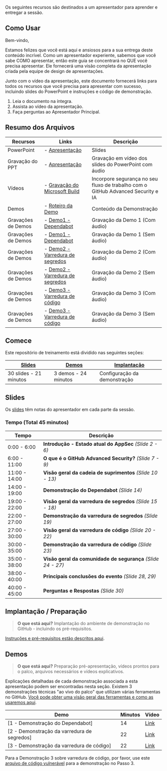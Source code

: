Os seguintes recursos são destinados a um apresentador para aprender e entregar a sessão.

## Como Usar

Bem-vindo,

Estamos felizes que você está aqui e ansiosos para a sua entrega deste conteúdo incrível. Como um apresentador experiente, sabemos que você sabe COMO apresentar, então este guia se concentrará no QUE você precisa apresentar. Ele fornecerá uma visão completa da apresentação criada pela equipe de design de apresentações.

Junto com o vídeo da apresentação, este documento fornecerá links para todos os recursos que você precisa para apresentar com sucesso, incluindo slides do PowerPoint e instruções e código de demonstração.

1. Leia o documento na íntegra.
2. Assista ao vídeo da apresentação.
3. Faça perguntas ao Apresentador Principal.

## Resumo dos Arquivos

| Recursos          | Links                            | Descrição |
|-------------------|----------------------------------|-------------------|
| PowerPoint        | - [Apresentação](https://aka.ms/AArxq55) | Slides |
| Gravação do PPT   | - [Apresentação](https://aka.ms/AAryyy7) | Gravação em vídeo dos slides do PowerPoint com áudio |
| Vídeos            | - [Gravação do Microsoft Build](https://youtu.be/aIP80lrDObE?si=ymk951HAxme-ET0D) | Incorpore segurança no seu fluxo de trabalho com o GitHub Advanced Security e IA |
| Demos             | - [Roteiro da Demo](https://aka.ms/AArxxtu) | Conteúdo da Demonstração | 
| Gravações de Demos| - [Demo1 - Dependabot](https://aka.ms/AAryyxv) | Gravação da Demo 1 (Com áudio) | 
| Gravações de Demos| - [Demo1 - Dependabot](https://aka.ms/AAryr8h) | Gravação da Demo 1 (Sem áudio) | 
| Gravações de Demos| - [Demo2 - Varredura de segredos](https://aka.ms/AAryr8l) | Gravação da Demo 2 (Com áudio) | 
| Gravações de Demos| - [Demo2 - Varredura de segredos](https://aka.ms/AAryjko) | Gravação da Demo 2 (Sem áudio) |  
| Gravações de Demos| - [Demo3 - Varredura de código](https://aka.ms/AAryyxy) | Gravação da Demo 3 (Com áudio) | 
| Gravações de Demos| - [Demo3 - Varredura de código](https://aka.ms/AAryjkr) | Gravação da Demo 3 (Sem áudio) |  

## Comece

Este repositório de treinamento está dividido nas seguintes seções:

| [Slides](https://github.com/microsoft/aitour-github-advanced-security-workflow/blob/main/session-delivery-resources/README.md#slides) | [Demos](https://github.com/microsoft/aitour-github-advanced-security-workflow/blob/main/session-delivery-resources/README.md#demos) | [Implantação](deployment/README.md) | 
|-------------------|---------------------------|--------------------------------------
| 30 slides - 21 minutos| 3 demos - 24 minutos | Configuração da demonstração

## Slides

Os [slides](https://aka.ms/AArxq55) têm notas do apresentador em cada parte da sessão.

### Tempo (Total 45 minutos)

| Tempo        | Descrição 
--------------|-------------
0:00 - 6:00   | **Introdução - Estado atual do AppSec** *(Slide 2 - 6)*
6:00 - 11:00  | **O que é o GitHub Advanced Security?** *(Slide 7 - 9)*
11:00 - 14:00 | **Visão geral da cadeia de suprimentos** *(Slide 10 - 13)*
14:00 - 19:00 | **Demonstração do Dependabot** *(Slide 14)*
19:00 - 22:00 | **Visão geral da varredura de segredos** *(Slide 15 - 18)*
22:00 - 27:00 | **Demonstração da varredura de segredos** *(Slide 19)*
27:00 - 30:00 | **Visão geral da varredura de código** *(Slide 20 - 22)*
30:00 - 35:00 | **Demonstração da varredura de código** *(Slide 23)*
35:00 - 38:00 | **Visão geral da comunidade de segurança** *(Slide 24 - 27)*
38:00 - 40:00 | **Principais conclusões do evento** *(Slide 28, 29)*
40:00 - 45:00 | **Perguntas e Respostas** *(Slide 30)*

## Implantação / Preparação

>**O que está aqui?** Implantação do ambiente de demonstração no GitHub - incluindo os pré-requisitos.

[Instruções e pré-requisitos estão descritos aqui](deployment/README.md). 

## Demos

> **O que está aqui?** Preparação pré-apresentação, vídeos prontos para o palco, arquivos necessários e vídeos explicativos.

Explicações detalhadas de cada demonstração associada a esta apresentação podem ser encontradas nesta seção. Existem 3 demonstrações técnicas "ao vivo do palco" que utilizam várias ferramentas no GitHub. [Você pode obter uma visão geral das ferramentas e como as usaremos aqui](demos/README.md).

| Demo 	                                                                                               | Minutos | Vídeo |
-------------------------------------------------------------------------------------------------------|---------|----------------- | 
|  [1 - Demonstração do Dependabot] | 14       | [Link](https://aka.ms/AAryyxv) |
|  [2 - Demonstração da varredura de segredos] | 22       | [Link](https://aka.ms/AAryr8l) |
|  [3 - Demonstração da varredura de código] | 22       | [Link](https://aka.ms/AAryyxy) |

Para a Demonstração 3 sobre varredura de código, por favor, use este [arquivo de código vulnerável](https://github.com/microsoft/aitour-github-advanced-security-workflow/blob/main/session-delivery-resources/deployment/sql.js) para a demonstração no Passo 3.
